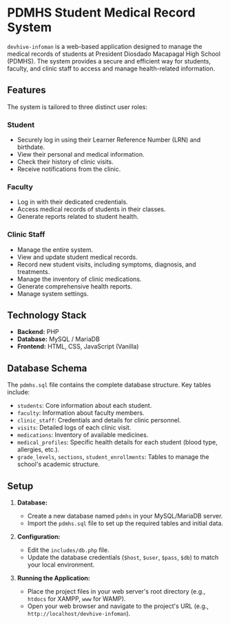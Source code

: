 # PDMHS Student Medical Record System

`devhive-infoman` is a web-based application designed to manage the medical records of students at President Diosdado Macapagal High School (PDMHS). The system provides a secure and efficient way for students, faculty, and clinic staff to access and manage health-related information.

## Features

The system is tailored to three distinct user roles:

### Student
- Securely log in using their Learner Reference Number (LRN) and birthdate.
- View their personal and medical information.
- Check their history of clinic visits.
- Receive notifications from the clinic.

### Faculty
- Log in with their dedicated credentials.
- Access medical records of students in their classes.
- Generate reports related to student health.

### Clinic Staff
- Manage the entire system.
- View and update student medical records.
- Record new student visits, including symptoms, diagnosis, and treatments.
- Manage the inventory of clinic medications.
- Generate comprehensive health reports.
- Manage system settings.

## Technology Stack

- **Backend:** PHP
- **Database:** MySQL / MariaDB
- **Frontend:** HTML, CSS, JavaScript (Vanilla)

## Database Schema

The `pdmhs.sql` file contains the complete database structure. Key tables include:

- `students`: Core information about each student.
- `faculty`: Information about faculty members.
- `clinic_staff`: Credentials and details for clinic personnel.
- `visits`: Detailed logs of each clinic visit.
- `medications`: Inventory of available medicines.
- `medical_profiles`: Specific health details for each student (blood type, allergies, etc.).
- `grade_levels`, `sections`, `student_enrollments`: Tables to manage the school's academic structure.

## Setup

1.  **Database:**
    - Create a new database named `pdmhs` in your MySQL/MariaDB server.
    - Import the `pdmhs.sql` file to set up the required tables and initial data.

2.  **Configuration:**
    - Edit the `includes/db.php` file.
    - Update the database credentials (`$host`, `$user`, `$pass`, `$db`) to match your local environment.

3.  **Running the Application:**
    - Place the project files in your web server's root directory (e.g., `htdocs` for XAMPP, `www` for WAMP).
    - Open your web browser and navigate to the project's URL (e.g., `http://localhost/devhive-infoman`).